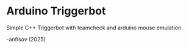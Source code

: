 # Arduino Triggerbot
Simple C++ Triggerbot with teamcheck and arduino mouse emulation.

-anfisov (2025)
